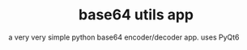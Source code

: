 <h1 align="center">base64 utils app</h1>
a very very simple python base64 encoder/decoder app. uses PyQt6
